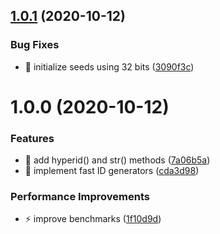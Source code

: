 ## [1.0.1](https://github.com/streamich/hyperdyperid/compare/v1.0.0...v1.0.1) (2020-10-12)


### Bug Fixes

* 🐛 initialize seeds using 32 bits ([3090f3c](https://github.com/streamich/hyperdyperid/commit/3090f3ce5d2a8392fb52d75bcc76cf7c2c41e76e))

# 1.0.0 (2020-10-12)


### Features

* 🎸 add hyperid() and str() methods ([7a06b5a](https://github.com/streamich/hyperdyperid/commit/7a06b5adc1a94df5cc99de1d687b69b9d396e8f4))
* 🎸 implement fast ID generators ([cda3d98](https://github.com/streamich/hyperdyperid/commit/cda3d98a07627d5b3cb2c07d0dde02517d4c34eb))


### Performance Improvements

* ⚡️ improve benchmarks ([1f10d9d](https://github.com/streamich/hyperdyperid/commit/1f10d9d76853d94648b545a8b4d3592dc1203857))
